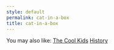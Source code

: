 ```yaml
---
style: default
permalink: cat-in-a-box
title: cat-in-a-box
---
```

You may also like:
[The Cool Kids](http://scp-wiki.net/the-cool-kids)
[History](http://scp-wiki.net/history)